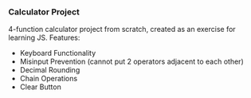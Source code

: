 ### Calculator Project

4-function calculator project from scratch, created as an exercise for learning JS. Features:

- Keyboard Functionality
- Misinput Prevention (cannot put 2 operators adjacent to each other)
- Decimal Rounding
- Chain Operations
- Clear Button
